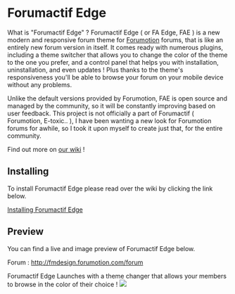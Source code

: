 # Forumactif Edge

What is "Forumactif Edge" ? Forumactif Edge ( or FA Edge, FAE ) is a new modern and responsive forum theme for [Forumotion](http://www.forumotion.com/) forums, that is like an entirely new forum version in itself. It comes ready with numerous plugins, including a theme switcher that allows you to change the color of the theme to the one you prefer, and a control panel that helps you with installation, uninstallation, and even updates ! Plus thanks to the theme's responsiveness you'll be able to browse your forum on your mobile device without any problems.

Unlike the default versions provided by Forumotion, FAE is open source and managed by the community, so it will be constantly improving based on user feedback. This project is not officially a part of Forumactif ( Forumotion, E-toxic.. ), I have been wanting a new look for Forumotion forums for awhile, so I took it upon myself to create just that, for the entire community. 

Find out more on [our wiki](https://github.com/SethClydesdale/forumactif-edge/wiki) !

## Installing

To install Forumactif Edge please read over the wiki by clicking the link below.

[Installing Forumactif Edge](https://github.com/SethClydesdale/forumactif-edge/wiki/Installing)

## Preview
You can find a live and image preview of Forumactif Edge below.

Forum : http://fmdesign.forumotion.com/forum

Forumactif Edge Launches with a theme changer that allows your members to browse in the color of their choice !
![](http://i.imgur.com/rrAWjWL.gif)
